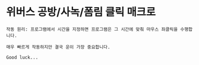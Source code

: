 # 위버스 공방/사녹/폼림 클릭 매크로

```
작동 원리: 프로그램에서 시간을 지정하면 프로그램은 그 시간에 맞춰 마우스 좌클릭을 수행합니다.

매우 빠르게 작동하지만 결국 운이 가장 중요합니다.

Good luck...
```
